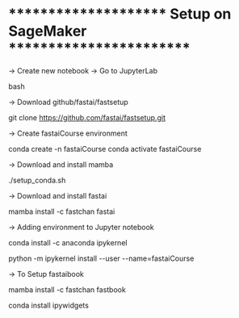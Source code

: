 # ******************** Setup on SageMaker ***********************
-> Create new notebook → Go to JupyterLab

bash

-> Download github/fastai/fastsetup 

git clone https://github.com/fastai/fastsetup.git

-> Create fastaiCourse environment

conda create -n fastaiCourse
conda activate fastaiCourse

-> Download and install mamba 

./setup_conda.sh

-> Download and install fastai

mamba install -c fastchan fastai

-> Adding environment to Jupyter notebook

conda install -c anaconda ipykernel

python -m ipykernel install --user --name=fastaiCourse

-> To Setup fastaibook

mamba install -c fastchan fastbook

conda install ipywidgets

